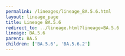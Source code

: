 ```yaml
---
permalink: /lineages/lineage_BA.5.6.html
layout: lineage_page
title: Lineage BA.5.6
redirect_to: ../lineage.html?lineage=BA.5.6
lineage: BA.5.6
parent: BA.5
children: ['BA.5.6', 'BA.5.6.2']
---
```


